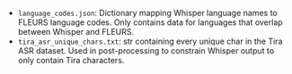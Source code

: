 - `language_codes.json`: Dictionary mapping Whisper language names to FLEURS language codes. Only contains data for languages that overlap between Whisper and FLEURS.
- `tira_asr_unique_chars.txt`: str containing every unique char in the Tira ASR dataset. Used in post-processing to constrain Whisper output to only contain Tira characters.